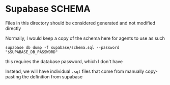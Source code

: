 # Supabase SCHEMA

Files in this directory should be considered generated and not modified directly

Normally, I would keep a copy of the schema here for agents to use as such

`supabase db dump -f supabase/schema.sql --password "$SUPABASE_DB_PASSWORD"`

this requires the database password, which I don't have

Instead, we will have individual `.sql` files that come from manually copy-pasting the definition from supabase
